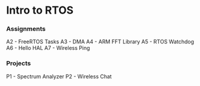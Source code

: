 # Intro to RTOS 
### Assignments
A2 - FreeRTOS Tasks
A3 - DMA
A4 - ARM FFT Library
A5 - RTOS Watchdog
A6 - Hello HAL
A7 - Wireless Ping
### Projects
P1 - Spectrum Analyzer
P2 - Wireless Chat
